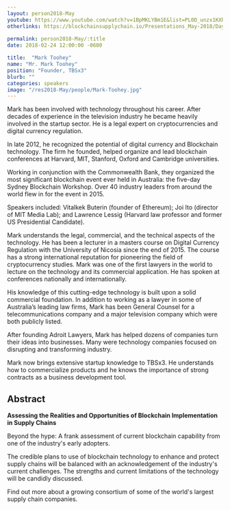 ```yaml
---
layout: person2018-May
youtube: https://www.youtube.com/watch?v=1BpMKLYBm1E&list=PL0D_unzx1KXhvrIzPl1j0mrihgq44nGOh&index=23&t=0s
otherlinks: https://blockchainsupplychain.io/Presentations_May-2018/Day-2/17_TTBSx3_Mark-Toohey_XChain2_May-2018_Houston.TX_Assessing-Realities-v2.1.pdf
      
permalink: person2018-May/:title
date: 2018-02-24 12:00:00 -0600

title:  "Mark Toohey"
name: "Mr. Mark Toohey"
position: "Founder, TBSx3"
blurb: ""
categories: speakers
image: "/res2018-May/people/Mark-Toohey.jpg"
---
```


Mark has been involved with technology throughout his career. After decades of experience in the television industry he became heavily involved in the startup sector. He is a legal expert on cryptocurrencies and digital currency regulation.

In late 2012, he recognized the potential of digital currency and Blockchain technology. The firm he founded, helped organize and lead blockchain conferences at Harvard, MIT, Stanford, Oxford and Cambridge universities.

Working in conjunction with the Commonwealth Bank, they organized the most significant blockchain event ever held in Australia: the five-day Sydney Blockchain Workshop. Over 40 industry leaders from around the world flew in for the event in 2015.

Speakers included: Vitalkek Buterin (founder of Ethereum); Joi Ito (director of MIT Media Lab); and Lawrence Lessig (Harvard law professor and former US Presidential Candidate).

Mark understands the legal, commercial, and the technical aspects of the technology. He has been a lecturer in a masters course on Digital Currency Regulation with the University of Nicosia since the end of 2015. The course has a strong international reputation for pioneering the field of cryptocurrency studies.
Mark was one of the first lawyers in the world to lecture on the technology and its commercial application. He has spoken at conferences nationally and internationally.

His knowledge of this cutting-edge technology is built upon a solid commercial foundation. In addition to working as a lawyer in some of Australia’s leading law firms, Mark has been General Counsel for a telecommunications company and a major television company which were both publicly listed.

After founding Adroit Lawyers, Mark has helped dozens of companies turn their ideas into businesses. Many were technology companies focused on disrupting and transforming industry.

Mark now brings extensive startup knowledge to TBSx3. He understands how to commercialize products and he knows the importance of strong contracts as a business development tool.

## Abstract

**Assessing the Realities and Opportunities of Blockchain Implementation in Supply Chains**

Beyond the hype: A frank assessment of current blockchain capability from one of the industry's early adopters. 

The credible plans to use of blockchain technology to enhance and protect supply chains will be balanced with an acknowledgement of the industry's current challenges. The strengths and current limitations of the technology will be candidly discussed. 

Find out more about a growing consortium of some of the world's largest supply chain companies.

